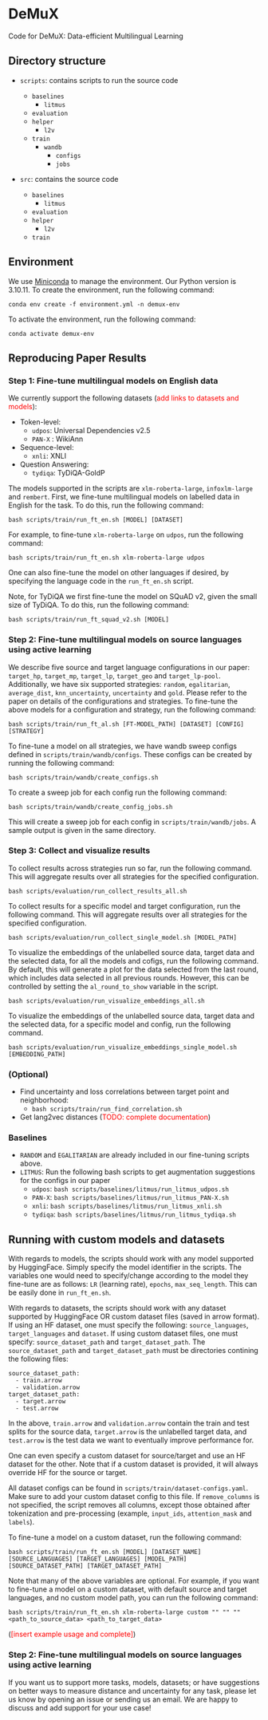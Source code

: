 # DeMuX
Code for DeMuX: Data-efficient Multilingual Learning

## Directory structure
- `scripts`: contains scripts to run the source code
    - `baselines`
        - `litmus`
    - `evaluation`
    - `helper`
       - `l2v`
    - `train`
        - `wandb`
            - `configs`
            -  `jobs`

- `src`: contains the source code
    - `baselines`
        - `litmus`
    - `evaluation`
    - `helper`
       - `l2v`
    - `train`

## Environment
We use [Miniconda](https://docs.conda.io/en/latest/miniconda.html) to manage the environment. Our Python version is 3.10.11. To create the environment, run the following command:

```
conda env create -f environment.yml -n demux-env
```

To activate the environment, run the following command:

```
conda activate demux-env
```

## Reproducing Paper Results
### Step 1: Fine-tune multilingual models on English data
We currently support the following datasets (<span style="color:red">add links to datasets and models</span>): 
- Token-level:
  - `udpos`: Universal Dependencies v2.5 
  - `PAN-X` : WikiAnn
- Sequence-level:
  - `xnli`: XNLI
- Question Answering:
  - `tydiqa`: TyDiQA-GoldP

The models supported in the scripts are `xlm-roberta-large`, `infoxlm-large` and `rembert`. First, we fine-tune multilingual models on labelled data in English for the task. To do this, run the following command:

```
bash scripts/train/run_ft_en.sh [MODEL] [DATASET]
```

For example, to fine-tune `xlm-roberta-large` on `udpos`, run the following command:

```
bash scripts/train/run_ft_en.sh xlm-roberta-large udpos
```

One can also fine-tune the model on other languages if desired, by specifying the language code in the `run_ft_en.sh` script.

Note, for TyDiQA we first fine-tune the model on SQuAD v2, given the small size of TyDiQA. To do this, run the following command:

```
bash scripts/train/run_ft_squad_v2.sh [MODEL]
```


### Step 2: Fine-tune multilingual models on source languages using active learning
We describe five source and target language configurations in our paper: `target_hp`, `target_mp`, `target_lp`, `target_geo` and `target_lp-pool`. Additionally, we have six supported strategies: `random`, `egalitarian`, `average_dist`, `knn_uncertainty`, `uncertainty` and `gold`. Please refer to the paper on details of the configurations and strategies. To fine-tune the above models for a configuration and strategy, run the following command:

```
bash scripts/train/run_ft_al.sh [FT-MODEL_PATH] [DATASET] [CONFIG] [STRATEGY]
```

To fine-tune a model on all strategies, we have wandb sweep configs defined in `scripts/train/wandb/configs`. These configs can be created by running the following command: 
```
bash scripts/train/wandb/create_configs.sh
```
To create a sweep job for each config run the following command:

```
bash scripts/train/wandb/create_config_jobs.sh
```

This will create a sweep job for each config in `scripts/train/wandb/jobs`. A sample output is given in the same directory.


### Step 3: Collect and visualize results
To collect results across strategies run so far, run the following command. This will aggregate results over all strategies for the specified configuration.

```
bash scripts/evaluation/run_collect_results_all.sh
```
To collect results for a specific model and target configuration, run the following command. This will aggregate results over all strategies for the specified configuration.

```
bash scripts/evaluation/run_collect_single_model.sh [MODEL_PATH]
```

To visualize the embeddings of the unlabelled source data, target data and the selected data, for all the models and cofigs, run the following command. By default, this will generate a plot for the data selected from the last round, which includes data selected in all previous rounds. However, this can be controlled by setting the `al_round_to_show` variable in the script.

```
bash scripts/evaluation/run_visualize_embeddings_all.sh
```

To visualize the embeddings of the unlabelled source data, target data and the selected data, for a specific model and config, run the following command.

```
bash scripts/evaluation/run_visualize_embeddings_single_model.sh [EMBEDDING_PATH]
```

### (Optional) 
- Find uncertainty and loss correlations between target point and neighborhood:
  - ``` bash scripts/train/run_find_correlation.sh ```
- Get lang2vec distances (<span style="color:red">TODO: complete documentation</span>)

### Baselines
- `RANDOM` and `EGALITARIAN` are already included in our fine-tuning scripts above.
- `LITMUS`: Run the following bash scripts to get augmentation suggestions for the configs in our paper
  - `udpos`: ```bash scripts/baselines/litmus/run_litmus_udpos.sh```
  - `PAN-X`: ```bash scripts/baselines/litmus/run_litmus_PAN-X.sh```
  - `xnli`: ```bash scripts/baselines/litmus/run_litmus_xnli.sh```
  - `tydiqa`: ```bash scripts/baselines/litmus/run_litmus_tydiqa.sh```


## Running with custom models and datasets
With regards to models, the scripts should work with any model supported by HuggingFace. Simply specify the model identifier in the scripts. The variables one would need to specify/change according to the model they fine-tune are as follows: `LR` (learning rate), `epochs`, `max_seq_length`. This can be easily done in `run_ft_en.sh`. 

With regards to datasets, the scripts should work with any dataset supported by HuggingFace OR custom dataset files (saved in arrow format). If using an HF dataset, one must specify the following: `source_languages`, `target_languages` and `dataset`. If using custom dataset files, one must specify: `source_dataset_path` and `target_dataset_path`. The `source_dataset_path` and `target_dataset_path` must be directories contining the following files:
```
source_dataset_path: 
  - train.arrow
  - validation.arrow
target_dataset_path: 
  - target.arrow
  - test.arrow
```
In the above, `train.arrow` and `validation.arrow` contain the train and test splits for the source data, `target.arrow` is the unlabelled target data, and `test.arrow` is the test data we want to eventually improve performance for.

One can even specify a custom dataset for source/target and use an HF dataset for the other. Note that if a custom dataset is provided, it will always override HF for the source or target. 

All dataset configs can be found in `scripts/train/dataset-configs.yaml`. Make sure to add your custom dataset config to this file. If `remove_columns` is not specified, the script removes all columns, except those obtained after tokenization and pre-processing (example, `input_ids`, `attention_mask` and `labels`). 

To fine-tune a model on a custom dataset, run the following command:

```
bash scripts/train/run_ft_en.sh [MODEL] [DATASET_NAME] [SOURCE_LANGUAGES] [TARGET_LANGUAGES] [MODEL_PATH][SOURCE_DATASET_PATH] [TARGET_DATASET_PATH]
```

Note that many of the above variables are optional. For example, if you want to fine-tune a model on a custom dataset, with default source and target languages, and no custom model path, you can run the following command:

```
bash scripts/train/run_ft_en.sh xlm-roberta-large custom "" "" "" <path_to_source_data> <path_to_target_data>
```

(<span style="color:red">[insert example usage and complete]</span>)

### Step 2: Fine-tune multilingual models on source languages using active learning

If you want us to support more tasks, models, datasets; or have suggestions on better ways to measure distance and uncertainty for any task, please let us know by opening an issue or sending us an email. We are happy to discuss and add support for your use case! 


